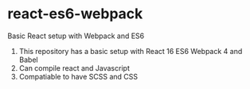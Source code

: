 # react-es6-webpack
Basic React setup with Webpack and ES6

1. This repository has a basic setup with React 16 ES6 Webpack 4 and Babel 
2. Can compile react and  Javascript
3. Compatiable to have SCSS and CSS
